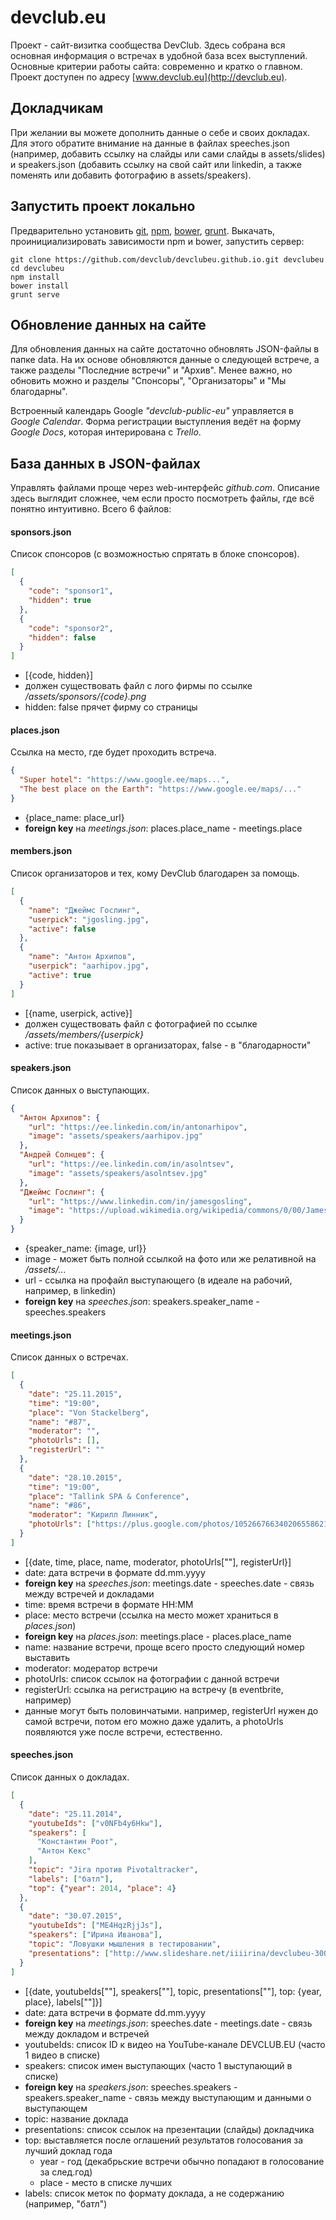 # devclub.eu

Проект - сайт-визитка сообщества DevClub. Здесь собрана вся основная информация о встречах в удобной база всех выступлений. Основные критерии работы сайта: современно и кратко о главном. Проект доступен по адресу [www.devclub.eu](http://devclub.eu).

## Докладчикам

При желании вы можете дополнить данные о себе и своих докладах. Для этого обратите внимание на данные в файлах speeches.json (например, добавить ссылку на слайды или сами слайды в assets/slides) и speakers.json (добавить ссылку на свой сайт или linkedin, а также поменять или добавить фотографию в assets/speakers).

## Запустить проект локально

Предварительно установить [git], [npm], [bower], [grunt].
Выкачать, проинициализировать зависимости npm и bower, запустить сервер:
```
git clone https://github.com/devclub/devclubeu.github.io.git devclubeu
cd devclubeu
npm install
bower install
grunt serve
```

## Обновление данных на сайте

Для обновления данных на сайте достаточно обновлять JSON-файлы в папке data. На их основе обновляются данные о следующей встрече, а также разделы "Последние встречи" и "Архив". Менее важно, но обновить можно и разделы "Спонсоры", "Организаторы" и "Мы благодарны".

Встроенный календарь Google *"devclub-public-eu"* управляется в *Google Calendar*.
Форма регистрации выступления ведёт на форму *Google Docs*, которая интерирована с *Trello*.

## База данных в JSON-файлах

Управлять файлами проще через web-интерфейс *github.com*. Описание здесь выглядит сложнее, чем если просто посмотреть файлы, где всё понятно интуитивно. Всего 6 файлов:

#### sponsors.json
Cписок спонсоров (с возможностью спрятать в блоке спонсоров).
```json
[
  {
    "code": "sponsor1",
    "hidden": true
  },
  {
    "code": "sponsor2",
    "hidden": false
  }
]
```
* [{code, hidden}]
* должен существовать файл с лого фирмы по ссылке */assets/sponsors/{code}.png*
* hidden: false прячет фирму со страницы

#### places.json
Ссылка на место, где будет проходить встреча.
```json
{
  "Super hotel": "https://www.google.ee/maps...",
  "The best place on the Earth": "https://www.google.ee/maps/..."
}
```
* {place_name: place_url}
* **foreign key** на *meetings.json*: places.place_name - meetings.place

#### members.json
Список организаторов и тех, кому DevClub благодарен за помощь.
```json
[
  {
    "name": "Джеймс Гослинг",
    "userpick": "jgosling.jpg",
    "active": false
  },
  {
    "name": "Антон Архипов",
    "userpick": "aarhipov.jpg",
    "active": true
  }
]
```
* [{name, userpick, active}]
* должен существовать файл с фотографией по ссылке */assets/members/{userpick}*
* active: true показывает в организаторах, false - в "благодарности"

#### speakers.json
Список данных о выступающих.
```json
{
  "Антон Архипов": {
    "url": "https://ee.linkedin.com/in/antonarhipov",
    "image": "assets/speakers/aarhipov.jpg"
  },
  "Андрей Солнцев": {
    "url": "https://ee.linkedin.com/in/asolntsev",
    "image": "assets/speakers/asolntsev.jpg"
  },
  "Джеймс Гослинг": {
    "url": "https://www.linkedin.com/in/jamesgosling",
    "image": "https://upload.wikimedia.org/wikipedia/commons/0/00/James_Gosling_2005.jpg"
  }
}
```
* {speaker_name: {image, url}}
* image - может быть полной ссылкой на фото или же релативной на */assets/...*
* url - ссылка на профайл выступающего (в идеале на рабочий, например, в linkedin)
* **foreign key** на *speeches.json*: speakers.speaker_name - speeches.speakers

#### meetings.json
Список данных о встречах.
```json
[
  {
    "date": "25.11.2015",
    "time": "19:00",
    "place": "Von Stackelberg",
    "name": "#87",
    "moderator": "",
    "photoUrls": [],
    "registerUrl": ""
  },
  {
    "date": "28.10.2015",
    "time": "19:00",
    "place": "Tallink SPA & Conference",
    "name": "#86",
    "moderator": "Кирилл Линник",
    "photoUrls": ["https://plus.google.com/photos/105266766340206558621/albums/6210823207533670865"]
  }
]
```
* [{date, time, place, name, moderator, photoUrls[""], registerUrl}]
* date: дата встречи в формате dd.mm.yyyy
* **foreign key** на *speeches.json*: meetings.date - speeches.date - связь между встречей и докладами
* time: время встречи в формате HH:MM
* place: место встречи (ссылка на место может храниться в *places.json*)
* **foreign key** на *places.json*: meetings.place - places.place_name
* name: название встречи, проще всего просто следующий номер выставить
* moderator: модератор встречи
* photoUrls: список ссылок на фотографии с данной встречи
* registerUrl: ссылка на регистрацию на встречу (в eventbrite, например)
* данные могут быть половинчатыми. например, registerUrl нужен до самой встречи, потом его можно даже удалить, а photoUrls появляются уже после встречи, естественно.

#### speeches.json
Список данных о докладах.
```json
[
  {
    "date": "25.11.2014",
    "youtubeIds": ["v0NFb4y6Hkw"],
    "speakers": [
      "Константин Роот",
      "Антон Кекс"
    ],
    "topic": "Jira против Pivotaltracker",
    "labels": ["батл"],
    "top": {"year": 2014, "place": 4}
  },
  {
    "date": "30.07.2015",
    "youtubeIds": ["ME4HqzRjjJs"],
    "speakers": ["Ирина Иванова"],
    "topic": "Ловушки мышления в тестировании",
    "presentations": ["http://www.slideshare.net/iiiirina/devclubeu-30072015"]
  }
]
```
* [{date, youtubeIds[""], speakers[""], topic, presentations[""], top: {year, place}, labels[""]}]
* date: дата встречи в формате dd.mm.yyyy
* **foreign key** на *meetings.json*: speeches.date - meetings.date - связь между докладом и встречей
* youtubeIds: список ID к видео на YouTube-канале DEVCLUB.EU (часто 1 видео в списке)
* speakers: список имен выступающих (часто 1 выступающий в списке)
* **foreign key** на *speakers.json*: speeches.speakers - speakers.speaker_name - связь между выступающим и данными о выступающем
* topic: название доклада
* presentations: список ссылок на презентации (слайды) докладчика
* top: выставляется после оглашений результатов голосования за лучший доклад года
  * year - год (декабрьские встречи обычно попадают в голосование за след.год)
  * place - место в списке лучших
* labels: список меток по формату доклада, а не содержанию (например, "батл")

[git]: http://git-scm.com/
[bower]: http://bower.io
[npm]: https://www.npmjs.org/
[grunt]: http://gruntjs.com/
